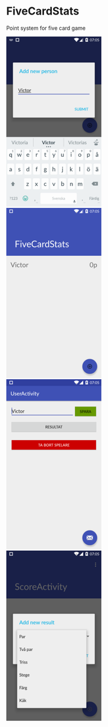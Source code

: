 # FiveCardStats
Point system for five card game

<img src="https://github.com/victordahlin/FiveCardStats/blob/master/screenshot/person.png" width="50%">
<img src="https://github.com/victordahlin/FiveCardStats/blob/master/screenshot/listPersons.png" width="50%">
<img src="https://github.com/victordahlin/FiveCardStats/blob/master/screenshot/editPerson.png" width="50%">
<img src="https://github.com/victordahlin/FiveCardStats/blob/master/screenshot/addScore.png" width="50%">

